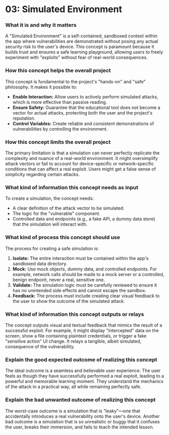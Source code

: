 # 03: Simulated Environment

### What it is and why it matters

A "Simulated Environment" is a self-contained, sandboxed context within the app where vulnerabilities are demonstrated without posing any actual security risk to the user's device. This concept is paramount because it builds trust and ensures a safe learning playground, allowing users to freely experiment with "exploits" without fear of real-world consequences.

### How this concept helps the overall project

This concept is fundamental to the project's "hands-on" and "safe" philosophy. It makes it possible to:
-   **Enable Interaction:** Allow users to actively perform simulated attacks, which is more effective than passive reading.
-   **Ensure Safety:** Guarantee that the educational tool does not become a vector for actual attacks, protecting both the user and the project's reputation.
-   **Control Variables:** Create reliable and consistent demonstrations of vulnerabilities by controlling the environment.

### How this concept limits the overall project

The primary limitation is that a simulation can never perfectly replicate the complexity and nuance of a real-world environment. It might oversimplify attack vectors or fail to account for device-specific or network-specific conditions that can affect a real exploit. Users might get a false sense of simplicity regarding certain attacks.

### What kind of information this concept needs as input

To create a simulation, the concept needs:
-   A clear definition of the attack vector to be simulated.
-   The logic for the "vulnerable" component.
-   Controlled data and endpoints (e.g., a fake API, a dummy data store) that the simulation will interact with.

### What kind of process this concept should use

The process for creating a safe simulation is:
1.  **Isolate:** The entire interaction must be contained within the app's sandboxed data directory.
2.  **Mock:** Use mock objects, dummy data, and controlled endpoints. For example, network calls should be made to a mock server or a controlled, benign endpoint, never a real, sensitive one.
3.  **Validate:** The simulation logic must be carefully reviewed to ensure it has no unintended side effects and cannot escape the sandbox.
4.  **Feedback:** The process must include creating clear visual feedback to the user to show the outcome of the simulated attack.

### What kind of information this concept outputs or relays

The concept outputs visual and textual feedback that mimics the result of a successful exploit. For example, it might display "intercepted" data on the screen, show a file containing plaintext credentials, or trigger a fake "sensitive action" UI change. It relays a tangible, albeit simulated, consequence of the vulnerability.

### Explain the good expected outcome of realizing this concept

The ideal outcome is a seamless and believable user experience. The user feels as though they have successfully performed a real exploit, leading to a powerful and memorable learning moment. They understand the mechanics of the attack in a practical way, all while remaining perfectly safe.

### Explain the bad unwanted outcome of realizing this concept

The worst-case outcome is a simulation that is "leaky"—one that accidentally introduces a real vulnerability onto the user's device. Another bad outcome is a simulation that is so unrealistic or buggy that it confuses the user, breaks their immersion, and fails to teach the intended lesson.
